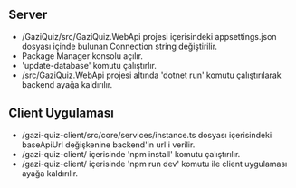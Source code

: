 ## Server
- /GaziQuiz/src/GaziQuiz.WebApi projesi içerisindeki appsettings.json dosyası içinde bulunan Connection string değiştirilir.
- Package Manager konsolu açılır.
- 'update-database' komutu çalıştırlır.
- /src/GaziQuiz.WebApi projesi altında 'dotnet run' komutu çalıştırılarak backend ayağa kaldırılır.

## Client Uygulaması
- /gazi-quiz-client/src/core/services/instance.ts dosyası içerisindeki baseApiUrl değişkenine backend'in url'i verilir.
- /gazi-quiz-client/ içerisinde 'npm install' komutu çalıştırılır.
- /gazi-quiz-client/ içerisinde 'npm run dev' komutu ile client uygulaması ayağa kaldırılır.
